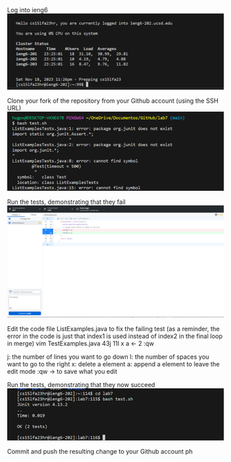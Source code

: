 
Log into ieng6
![Image](phlab4.1.png)

Clone your fork of the repository from your Github account (using the SSH URL)
![Image](phlab4.2.png)

Run the tests, demonstrating that they fail
![Image](phlab4.3.png)

Edit the code file ListExamples.java to fix the failing test (as a reminder, the error in the code is just that index1 is used instead of index2 in the final loop in merge)
vim TestExamples.java
43j 11l x a <- 2 <esq> :qw <enter>

j: the number of lines you want to go down
l: the number of spaces you want to go to the right
x: delete a element
a: append a element
<esq> to leave the edit mode
:qw -> to save what you edit

Run the tests, demonstrating that they now succeed
![Image](phlab4.4.png)

Commit and push the resulting change to your Github account
ph
